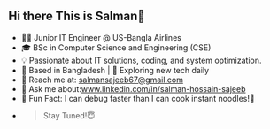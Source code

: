 ## Hi there This is Salman👋

- 👨‍💻 Junior IT Engineer @ US-Bangla Airlines
- 🎓 BSc in Computer Science and Engineering (CSE)
- 💡 Passionate about IT solutions, coding, and system optimization.
- 📍 Based in Bangladesh | 🚀 Exploring new tech daily
- 📧 Reach me at: salmansajeeb67@gmail.com
- 💬 Ask me about:www.linkedin.com/in/salman-hossain-sajeeb
- 🎉 Fun Fact: I can debug faster than I can cook instant noodles!👼
- >Stay Tuned!😇
